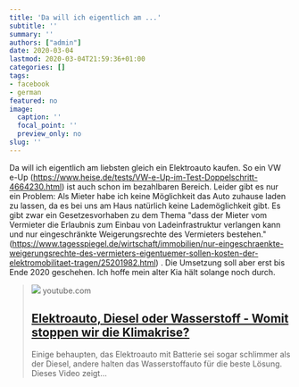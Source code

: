 ```yaml
---
title: 'Da will ich eigentlich am ...'
subtitle: ''
summary: ''
authors: ["admin"]
date: 2020-03-04
lastmod: 2020-03-04T21:59:36+01:00
categories: []
tags:
- facebook
- german
featured: no
image:
  caption: ''
  focal_point: ''
  preview_only: no
slug: ''
---
```

Da will ich eigentlich am liebsten gleich ein Elektroauto kaufen. So ein VW e-Up (https://www.heise.de/tests/VW-e-Up-im-Test-Doppelschritt-4664230.html) ist auch schon im bezahlbaren Bereich. Leider gibt es nur ein Problem: Als Mieter habe ich keine Möglichkeit das Auto zuhause laden zu lassen, da es bei uns am Haus natürlich keine Lademöglichkeit gibt. Es gibt zwar ein Gesetzesvorhaben zu dem Thema "dass der Mieter vom Vermieter die Erlaubnis zum Einbau von Ladeinfrastruktur verlangen kann und nur eingeschränkte Weigerungsrechte des Vermieters bestehen."
(https://www.tagesspiegel.de/wirtschaft/immobilien/nur-eingeschraenkte-weigerungsrechte-des-vermieters-eigentuemer-sollen-kosten-der-elektromobilitaet-tragen/25201982.html) . Die Umsetzung soll aber erst bis Ende 2020 geschehen. Ich hoffe mein alter Kia hält solange noch durch.
> [![](https://i.ytimg.com/vi/WBqNS0nQzPY/maxresdefault.jpg)](https://www.youtube.com/watch?v=WBqNS0nQzPY)
> youtube.com
> ## [Elektroauto, Diesel oder Wasserstoff - Womit stoppen wir die Klimakrise?](https://www.youtube.com/watch?v=WBqNS0nQzPY)
>
>Einige behaupten, das Elektroauto mit Batterie sei sogar schlimmer als der Diesel, andere halten das Wasserstoffauto für die beste Lösung. Dieses Video zeigt...


